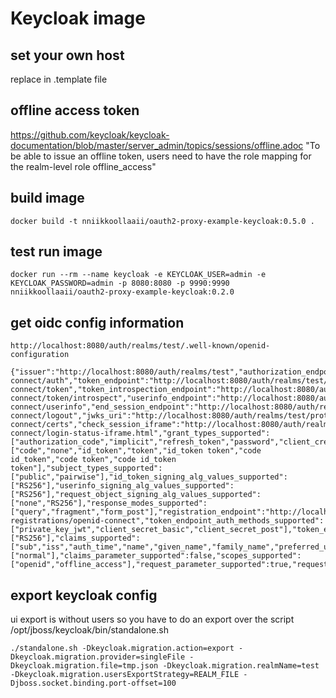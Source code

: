 # Keycloak image

## set your own host

replace <redirecturl host> in .template file

## offline access token

https://github.com/keycloak/keycloak-documentation/blob/master/server_admin/topics/sessions/offline.adoc
"To be able to issue an offline token, users need to have the role mapping for the realm-level role offline_access"

## build image

    docker build -t nniikkoollaaii/oauth2-proxy-example-keycloak:0.5.0 .

## test run image

    docker run --rm --name keycloak -e KEYCLOAK_USER=admin -e KEYCLOAK_PASSWORD=admin -p 8080:8080 -p 9990:9990  nniikkoollaaii/oauth2-proxy-example-keycloak:0.2.0

## get oidc config information

    http://localhost:8080/auth/realms/test/.well-known/openid-configuration

    {"issuer":"http://localhost:8080/auth/realms/test","authorization_endpoint":"http://localhost:8080/auth/realms/test/protocol/openid-connect/auth","token_endpoint":"http://localhost:8080/auth/realms/test/protocol/openid-connect/token","token_introspection_endpoint":"http://localhost:8080/auth/realms/test/protocol/openid-connect/token/introspect","userinfo_endpoint":"http://localhost:8080/auth/realms/test/protocol/openid-connect/userinfo","end_session_endpoint":"http://localhost:8080/auth/realms/test/protocol/openid-connect/logout","jwks_uri":"http://localhost:8080/auth/realms/test/protocol/openid-connect/certs","check_session_iframe":"http://localhost:8080/auth/realms/test/protocol/openid-connect/login-status-iframe.html","grant_types_supported":["authorization_code","implicit","refresh_token","password","client_credentials"],"response_types_supported":["code","none","id_token","token","id_token token","code id_token","code token","code id_token token"],"subject_types_supported":["public","pairwise"],"id_token_signing_alg_values_supported":["RS256"],"userinfo_signing_alg_values_supported":["RS256"],"request_object_signing_alg_values_supported":["none","RS256"],"response_modes_supported":["query","fragment","form_post"],"registration_endpoint":"http://localhost:8080/auth/realms/test/clients-registrations/openid-connect","token_endpoint_auth_methods_supported":["private_key_jwt","client_secret_basic","client_secret_post"],"token_endpoint_auth_signing_alg_values_supported":["RS256"],"claims_supported":["sub","iss","auth_time","name","given_name","family_name","preferred_username","email"],"claim_types_supported":["normal"],"claims_parameter_supported":false,"scopes_supported":["openid","offline_access"],"request_parameter_supported":true,"request_uri_parameter_supported":true}

## export keycloak config

ui export is without users
so you have to do an export over the script /opt/jboss/keycloak/bin/standalone.sh

    ./standalone.sh -Dkeycloak.migration.action=export -Dkeycloak.migration.provider=singleFile -Dkeycloak.migration.file=tmp.json -Dkeycloak.migration.realmName=test -Dkeycloak.migration.usersExportStrategy=REALM_FILE -Djboss.socket.binding.port-offset=100
